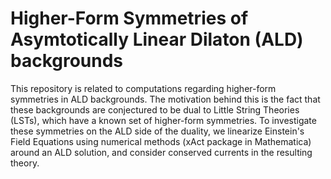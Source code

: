 # Higher-Form Symmetries of Asymtotically Linear Dilaton (ALD) backgrounds

This repository is related to computations regarding higher-form symmetries in ALD backgrounds. The motivation behind this is the fact that these backgrounds are conjectured to be dual
to Little String Theories (LSTs), which have a known set of higher-form symmetries. To investigate these symmetries on the ALD side of the duality, we linearize Einstein's Field Equations 
using numerical methods (xAct package in Mathematica) around an ALD solution, and consider conserved currents in the resulting theory. 
